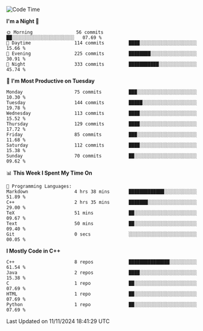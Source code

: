 <!--START_SECTION:waka-->
![Code Time](http://img.shields.io/badge/Code%20Time-168%20hrs%2023%20mins-blue)

**I'm a Night 🦉** 

```text
🌞 Morning                56 commits          ██░░░░░░░░░░░░░░░░░░░░░░░   07.69 % 
🌆 Daytime                114 commits         ████░░░░░░░░░░░░░░░░░░░░░   15.66 % 
🌃 Evening                225 commits         ████████░░░░░░░░░░░░░░░░░   30.91 % 
🌙 Night                  333 commits         ███████████░░░░░░░░░░░░░░   45.74 % 
```
📅 **I'm Most Productive on Tuesday** 

```text
Monday                   75 commits          ███░░░░░░░░░░░░░░░░░░░░░░   10.30 % 
Tuesday                  144 commits         █████░░░░░░░░░░░░░░░░░░░░   19.78 % 
Wednesday                113 commits         ████░░░░░░░░░░░░░░░░░░░░░   15.52 % 
Thursday                 129 commits         ████░░░░░░░░░░░░░░░░░░░░░   17.72 % 
Friday                   85 commits          ███░░░░░░░░░░░░░░░░░░░░░░   11.68 % 
Saturday                 112 commits         ████░░░░░░░░░░░░░░░░░░░░░   15.38 % 
Sunday                   70 commits          ██░░░░░░░░░░░░░░░░░░░░░░░   09.62 % 
```


📊 **This Week I Spent My Time On** 

```text
💬 Programming Languages: 
Markdown                 4 hrs 38 mins       █████████████░░░░░░░░░░░░   51.89 % 
C++                      2 hrs 35 mins       ███████░░░░░░░░░░░░░░░░░░   29.00 % 
TeX                      51 mins             ██░░░░░░░░░░░░░░░░░░░░░░░   09.67 % 
Text                     50 mins             ██░░░░░░░░░░░░░░░░░░░░░░░   09.40 % 
Git                      0 secs              ░░░░░░░░░░░░░░░░░░░░░░░░░   00.05 % 
```

**I Mostly Code in C++** 

```text
C++                      8 repos             ███████████████░░░░░░░░░░   61.54 % 
Java                     2 repos             ████░░░░░░░░░░░░░░░░░░░░░   15.38 % 
C                        1 repo              ██░░░░░░░░░░░░░░░░░░░░░░░   07.69 % 
HTML                     1 repo              ██░░░░░░░░░░░░░░░░░░░░░░░   07.69 % 
Python                   1 repo              ██░░░░░░░░░░░░░░░░░░░░░░░   07.69 % 
```




 Last Updated on 11/11/2024 18:41:29 UTC
<!--END_SECTION:waka-->
